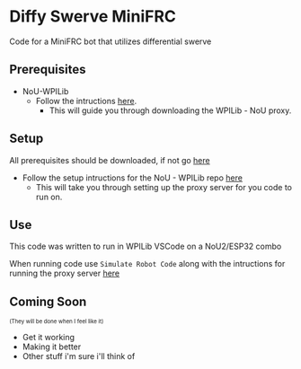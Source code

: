 # Diffy Swerve MiniFRC
Code for a MiniFRC bot that utilizes differential swerve
## Prerequisites
- NoU-WPILib 
  - Follow the intructions [here](https://github.com/furseiry/NoU-WPILib).
      - This will guide you through downloading the WPILib - NoU proxy.
## Setup
All prerequisites should be downloaded, if not go [here](https://github.com/ethanprivette/DIFFYV2/new/master?readme=1#prerequisites)
- Follow the setup intructions for the NoU - WPILib repo [here](https://github.com/furseiry/NoU-WPILib#setup)
  - This will take you through setting up the proxy server for you code to run on.
## Use
This code was written to run in WPILib VSCode on a NoU2/ESP32 combo

When running code use ``` Simulate Robot Code ``` along with the intructions for running the proxy server [here](https://github.com/furseiry/NoU-WPILib#use)
## Coming Soon
<sup><sup>(They will be done when I feel like it)
- Get it working
- Making it better
- Other stuff i'm sure i'll think of
